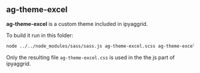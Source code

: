 ## ag-theme-excel

**ag-theme-excel** is a custom theme included in ipyaggrid.  

To build it run in this folder:

```bash
node ../../node_modules/sass/sass.js ag-theme-excel.scss ag-theme-excel.css
```

Only the resulting file `ag-theme-excel.css` is used in the the js part of ipyaggrid.


